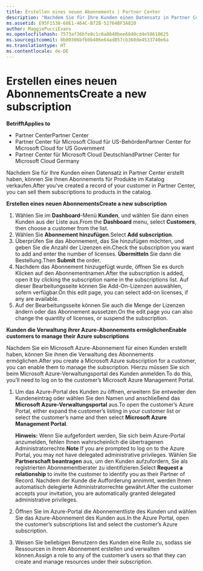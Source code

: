 ```yaml
---
title: Erstellen eines neuen Abonnements | Partner Center
description: "Nachdem Sie für Ihre Kunden einen Datensatz in Partner Center erstellt haben, können Sie ihnen Abonnements für Produkte im Katalog verkaufen."
ms.assetid: E95F1538-60E1-464C-B72B-52764BF3A820
author: MaggiePucciEvans
ms.openlocfilehash: 7573af36bfe8c1c0a0840bee6840cd4e58610625
ms.sourcegitcommit: 0b00306bfb0b406e64ad857cb360de4533740e6a
ms.translationtype: HT
ms.contentlocale: de-DE
---
```

# <a name="create-a-new-subscription"></a><span data-ttu-id="879ba-103">Erstellen eines neuen Abonnements</span><span class="sxs-lookup"><span data-stu-id="879ba-103">Create a new subscription</span></span>

**<span data-ttu-id="879ba-104">Betrifft</span><span class="sxs-lookup"><span data-stu-id="879ba-104">Applies to</span></span>**

-  <span data-ttu-id="879ba-105">Partner Center</span><span class="sxs-lookup"><span data-stu-id="879ba-105">Partner Center</span></span>
-  <span data-ttu-id="879ba-106">Partner Center für Microsoft Cloud für US-Behörden</span><span class="sxs-lookup"><span data-stu-id="879ba-106">Partner Center for Microsoft Cloud for US Government</span></span>
-  <span data-ttu-id="879ba-107">Partner Center für Microsoft Cloud Deutschland</span><span class="sxs-lookup"><span data-stu-id="879ba-107">Partner Center for Microsoft Cloud Germany</span></span>

<span data-ttu-id="879ba-108">Nachdem Sie für Ihre Kunden einen Datensatz in Partner Center erstellt haben, können Sie ihnen Abonnements für Produkte im Katalog verkaufen.</span><span class="sxs-lookup"><span data-stu-id="879ba-108">After you've created a record of your customer in Partner Center, you can sell them subscriptions to products in the catalog.</span></span>

**<span data-ttu-id="879ba-109">Erstellen eines neuen Abonnements</span><span class="sxs-lookup"><span data-stu-id="879ba-109">Create a new subscription</span></span>**

1.  <span data-ttu-id="879ba-110">Wählen Sie im **Dashboard**-Menü **Kunden**, und wählen Sie dann einen Kunden aus der Liste aus.</span><span class="sxs-lookup"><span data-stu-id="879ba-110">From the **Dashboard** menu, select **Customers**, then choose a customer from the list.</span></span>
2.  <span data-ttu-id="879ba-111">Wählen Sie **Abonnement hinzufügen**.</span><span class="sxs-lookup"><span data-stu-id="879ba-111">Select **Add subscription**.</span></span>
3.  <span data-ttu-id="879ba-112">Überprüfen Sie das Abonnement, das Sie hinzufügen möchten, und geben Sie die Anzahl der Lizenzen ein.</span><span class="sxs-lookup"><span data-stu-id="879ba-112">Check the subscription you want to add and enter the number of licenses.</span></span> <span data-ttu-id="879ba-113">**Übermitteln** Sie dann die Bestellung.</span><span class="sxs-lookup"><span data-stu-id="879ba-113">Then **Submit** the order.</span></span>
4.  <span data-ttu-id="879ba-114">Nachdem das Abonnement hinzugefügt wurde, öffnen Sie es durch Klicken auf den Abonnementnamen.</span><span class="sxs-lookup"><span data-stu-id="879ba-114">After the subscription is added, open it by clicking the subscription name in the subscriptions list.</span></span> <span data-ttu-id="879ba-115">Auf dieser Bearbeitungsseite können Sie Add-On-Lizenzen auswählen, sofern verfügbar.</span><span class="sxs-lookup"><span data-stu-id="879ba-115">On this edit page, you can select add-on licenses, if any are available.</span></span>
5.  <span data-ttu-id="879ba-116">Auf der Bearbeitungsseite können Sie auch die Menge der Lizenzen ändern oder das Abonnement aussetzen.</span><span class="sxs-lookup"><span data-stu-id="879ba-116">On the edit page you can also change the quantity of licenses, or suspend the subscription.</span></span>

**<span data-ttu-id="879ba-117">Kunden die Verwaltung ihrer Azure-Abonnements ermöglichen</span><span class="sxs-lookup"><span data-stu-id="879ba-117">Enable customers to manage their Azure subscriptions</span></span>**

<span data-ttu-id="879ba-118">Nachdem Sie ein Microsoft Azure-Abonnement für einen Kunden erstellt haben, können Sie ihnen die Verwaltung des Abonnements ermöglichen.</span><span class="sxs-lookup"><span data-stu-id="879ba-118">After you create a Microsoft Azure subscription for a customer, you can enable them to manage the subscription.</span></span> <span data-ttu-id="879ba-119">Hierzu müssen Sie sich beim Microsoft Azure-Verwaltungsportal des Kunden anmelden.</span><span class="sxs-lookup"><span data-stu-id="879ba-119">To do this, you’ll need to log on to the customer’s Microsoft Azure Management Portal.</span></span> 

1.  <span data-ttu-id="879ba-120">Um das Azure-Portal des Kunden zu öffnen, erweitern Sie entweder den Kundeneintrag oder wählen Sie den Namen und anschließend das **Microsoft Azure-Verwaltungsportal** aus.</span><span class="sxs-lookup"><span data-stu-id="879ba-120">To open the customer’s Azure Portal, either expand the customer’s listing in your customer list or select the customer’s name and then select **Microsoft Azure Management Portal**.</span></span>
    
    <span data-ttu-id="879ba-121">**Hinweis:** Wenn Sie aufgefordert werden, Sie sich beim Azure-Portal anzumelden, fehlen Ihnen wahrscheinlich die übertragenen Administratorrechte.</span><span class="sxs-lookup"><span data-stu-id="879ba-121">**Note**  If you are prompted to log on to the Azure Portal, you may not have delegated administrative privileges.</span></span> <span data-ttu-id="879ba-122">Wählen Sie **Partnerschaft beantragen** aus, um den Kunden aufzufordern, Sie als registrierten Abonnementberater zu identifizieren.</span><span class="sxs-lookup"><span data-stu-id="879ba-122">Select **Request a relationship** to invite the customer to identify you as their Partner of Record.</span></span> <span data-ttu-id="879ba-123">Nachdem der Kunde die Aufforderung annimmt, werden Ihnen automatisch delegierte Administratorrechte gewährt.</span><span class="sxs-lookup"><span data-stu-id="879ba-123">After the customer accepts your invitation, you are automatically granted delegated administrative privileges.</span></span> 
2.  <span data-ttu-id="879ba-124">Öffnen Sie im Azure-Portal die Abonnementliste des Kunden und wählen Sie das Azure-Abonnement des Kunden aus.</span><span class="sxs-lookup"><span data-stu-id="879ba-124">In the Azure Portal, open the customer’s subscriptions list and select the customer’s Azure subscription.</span></span>
3.  <span data-ttu-id="879ba-125">Weisen Sie beliebigen Benutzern des Kunden eine Rolle zu, sodass sie Ressourcen in ihrem Abonnement erstellen und verwalten können.</span><span class="sxs-lookup"><span data-stu-id="879ba-125">Assign a role to any of the customer’s users so that they can create and manage resources under their subscription.</span></span>

 



